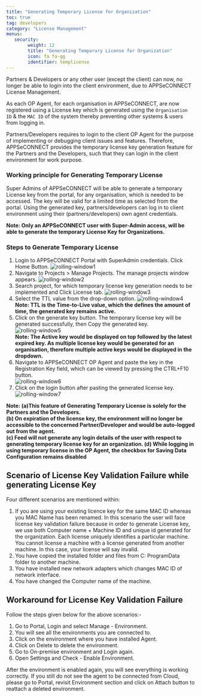 ```yaml
---
title: "Generating Temporary License for Organization"
toc: true
tag: developers
category: "License Management"
menus: 
   security:
        weight: 12
        title: "Generating Temporary License for Organization"
        icon: fa fa-gg
        identifier: templicense      
---
```


Partners & Developers or any other user (except the client) can now, no longer be able to login into the client environment, 
due to APPSeCONNECT License Management. 

As each OP Agent, for each organisation in APPSeCONNECT, are now registered using a License key which is generated 
using the `Organisation ID` & the `MAC ID` of the system thereby preventing other systems & users from logging in.

Partners/Developers requires to login to the client OP Agent for the purpose of implementing or debugging 
client issues and features. Therefore, APPSeCONNECT provides the temporary license key generation feature for the Partners
and the Developers, such that they can login in the client environment for work purpose.

### Working principle for Generating Temporary License

Super Admins of APPSeCONNECT will be able to generate a temporary License key from the portal, for any organisation, 
which is needed to be accessed. The key will be valid for a limited time as selected from the portal. Using the generated key, 
partners/developers can log in to client environment using their (partners/developers) own agent credentials.

**Note: Only an APPSeCONNECT user with Super-Admin access, will be able to generate the temporary License Key for 
Organizations.**

### Steps to Generate Temporary License

1.	Login to APPSeCONNECT Portal with SuperAdmin credentials. Click Home Button.
![rolling-window1](/staticfiles/licensekey/rolling-window1.png)   
2.  Navigate to Projects > Manage Projects. The manage projects window appears.
![rolling-window2](/staticfiles/licensekey/rolling-window2.png) 
3.  Search project, for which temporary license key generation needs to be implemented and Click License tab.
![rolling-window3](/staticfiles/licensekey/rolling-window3.png) 
4.  Select the TTL value from the drop-down option.
![rolling-window4](/staticfiles/licensekey/rolling-window4.png)        
**Note: TTL is the Time-to-Live value, which the defines the amount of time, the generated key remains active.**
5.	Click on the generate key button. The temporary license key will be generated successfully, then Copy the generated key.
![rolling-window5](/staticfiles/licensekey/rolling-window5.png)   
**Note: The Active key would be displayed on top followed by the latest expired key. As multiple license key would be generated 
for an organisation, therefore multiple active keys would be displayed in the dropdown.**        
6.  Navigate to APPSeCONNECT OP Agent and paste the key in the Registration Key field, which can be viewed by 
    pressing the CTRL+F10 button.      
![rolling-window6](/staticfiles/licensekey/rolling-window6.png) 
7.	Click on the login button after pasting the generated license key.    
![rolling-window7](/staticfiles/licensekey/rolling-window7.png) 

**Note: (a)This feature of Generating Temporary License is solely for the Partners and the Developers.       
        (b) On expiration of the license key, the environment will no longer be accessible to the concerned Partner/Developer and would be auto-logged out from the agent.      
        (c) Feed will not generate any login details of the user with respect to generating temporary license key for an organization.
        (d) While logging in using temporary license in the OP Agent, the checkbox for Saving Data Configuration remains disabled**


## Scenario of License Key Validation Failure while generating License Key

Four different scenarios are mentioned within:
 
1. If you are using your existing licence key for the same MAC ID whereas you MAC Name has been renamed.
In this scenario the user will face license key validation failure because in order to 
generate License key, we use both Computer name + Machine ID and unique id generated 
for the organization. Each license uniquely identifies a particular machine. You cannot 
license a machine with a license generated from another machine. In this case, your 
license will say invalid.   
2. You have copied the installed folder and files from C: ProgramData folder to another machine.  
3. You have installed new network adapters which changes MAC ID of network interface.    
4. You have changed the Computer name of the machine.  

##  Workaround for License Key Validation Failure

Follow the steps given below for the above scenarios:-

1. Go to Portal, Login and select Manage - Environment.
2. You will see all the environments you are connected to.
3. Click on the environment where you have installed Agent.
4. Click on Delete to delete the environment.
5. Go to On-premise environment and Login again.
6. Open Settings and Check - Enable Environment.

After the environment is enabled again, you will see everything is working correctly. 
If you still do not see the agent to be connected from Cloud, please go to Portal, 
revisit Environment section and click on Attach button to reattach a deleted environment.

 


